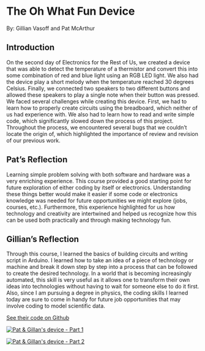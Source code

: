 # The Oh What Fun Device
By: Gillian Vasoff and Pat McArthur

## Introduction
On the second day of Electronics for the Rest of Us, we created a device that was able to detect the temperature of a thermistor and convert this into some combination of red and blue light using an RGB LED light. We also had the device play a short melody when the temperature reached 30 degrees Celsius. Finally, we connected two speakers to two different buttons and allowed these speakers to play a single note when their button was pressed. We faced several challenges while creating this device. First, we had to learn how to properly create circuits using the breadboard, which neither of us had experience with. We also had to learn how to read and write simple code, which significantly slowed down the process of this project. Throughout the process, we encountered several bugs that we couldn’t locate the origin of, which highlighted the importance of review and revision of our previous work. 

## Pat’s Reflection
Learning simple problem solving with both software and hardware was a very enriching experience. This course provided a good starting point for future exploration of either coding by itself or electronics. Understanding these things better would make it easier if some code or electronics knowledge was needed for future opportunities we might explore (jobs, courses, etc.). Furthermore, this experience highlighted for us how technology and creativity are intertwined and helped us recognize how this can be used both practically and through making technology fun. 

## Gillian’s Reflection
Through this course, I learned the basics of building circuits and writing script in Arduino. I learned how to take an idea of a piece of technology or machine and break it down step by step into a process that can be followed to create the desired technology. In a world that is becoming increasingly automated, this skill is very useful as it allows one to transform their own ideas into technologies without having to wait for someone else to do it first. Also, since I am pursuing a degree in physics, the coding skills I learned today are sure to come in handy for future job opportunities that may involve coding to model scientific data.   

[See their code on Github](https://github.com/3IE1/ERU1-2018/tree/master/Submissions/Patrick_Gillian)

[![Pat & Gillan's device - Part 1](http://img.youtube.com/vi/k-AcbdcC7Xk/0.jpg)](http://www.youtube.com/watch?v=k-AcbdcC7Xk)

[![Pat & Gillan's device - Part 2](http://img.youtube.com/vi/f9ImNANifZM/0.jpg)](http://www.youtube.com/watch?v=f9ImNANifZM)
